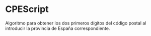# CPEScript
Algoritmo para obtener los dos primeros dígitos del código postal al introducir la provincia de España correspondiente.

